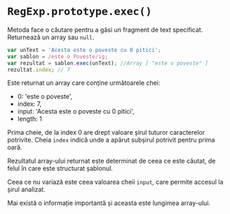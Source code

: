 # `RegExp.prototype.exec()`

Metoda face o căutare pentru a găsi un fragment de text specificat. Returnează un array sau `null`.

```javascript
var unText = 'Acesta este o poveste cu 0 pitici';
var sablon = /este o Poveste/ig;
var rezultat = sablon.exec(unText); //Array [ "este o poveste" ]
rezultat.index; // 7
```

Este returnat un array care conține următoarele chei:
- 0: 'este o poveste',
- index: 7,
- input: 'Acesta este o poveste cu 0 pitici',
- length: 1

Prima cheie, de la index 0 are drept valoare șirul tuturor caracterelor potrivite.
Cheia `index` indică unde a apărut subșirul potrivit pentru prima oară.

Rezultatul array-ului returnat este determinat de ceea ce este căutat, de felul în care este structurat șablonul.

Ceea ce nu variază este ceea valoarea cheii `input`, care permite accesul la șirul analizat.

Mai există o informație importantă și aceasta este lungimea array-ului.

